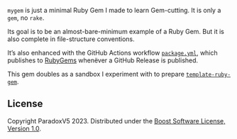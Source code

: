 `mygem` is just a minimal Ruby Gem I made to learn Gem-cutting.
It is only a `gem`, no `rake`.

Its goal is to be an almost-bare-minimum example of a Ruby Gem.
But it is also complete in file-structure conventions.

It’s also enhanced with the GitHub Actions workflow
[`package.yml`](.github/workflows/package.yml),
which publishes to [RubyGems](https://rubygems.org/gems/mygem_paradoxv5)
whenëver a GitHub Release is published.

This gem doubles as a sandbox I experiment with to prepare
[`template-ruby-gem`](https://github.com/ParadoxV5/template-ruby-gem).


## License

Copyright ParadoxV5 2023. Distributed under the
[Boost Software License, Version 1.0](https://www.boost.org/users/license.html).
